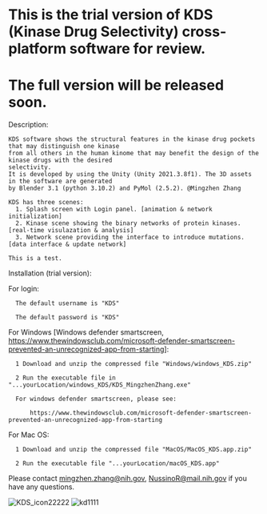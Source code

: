 # This is the trial version of KDS (Kinase Drug Selectivity) cross-platform software for review. 
# The full version will be released soon.

Description:
  
    KDS software shows the structural features in the kinase drug pockets that may distinguish one kinase 
    from all others in the human kinome that may benefit the design of the kinase drugs with the desired 
    selectivity. 
    It is developed by using the Unity (Unity 2021.3.8f1). The 3D assets in the software are generated 
    by Blender 3.1 (python 3.10.2) and PyMol (2.5.2). @Mingzhen Zhang

    KDS has three scenes:
      1. Splash screen with Login panel. [animation & network initialization]
      2. Kinase scene showing the binary networks of protein kinases. [real-time visulazation & analysis]
      3. Network scene providing the interface to introduce mutations. [data interface & update network]

    This is a test.

Installation (trial version):
    
  For login:
  
      The default username is "KDS"
  
      The default password is "KDS"
      
      
  For Windows [Windows defender smartscreen, 
  https://www.thewindowsclub.com/microsoft-defender-smartscreen-prevented-an-unrecognized-app-from-starting]:
  
      1 Download and unzip the compressed file "Windows/windows_KDS.zip"
      
      2 Run the executable file in "...yourLocation/windows_KDS/KDS_MingzhenZhang.exe"
      
      For windows defender smartscreen, please see:
      
          https://www.thewindowsclub.com/microsoft-defender-smartscreen-prevented-an-unrecognized-app-from-starting
 
  For Mac OS:
 
      1 Download and unzip the compressed file "MacOS/MacOS_KDS.app.zip" 
      
      2 Run the executable file "...yourLocation/macOS_KDS.app"
      
  
          
  Please contact mingzhen.zhang@nih.gov, NussinoR@mail.nih.gov if you have any questions.

![KDS_icon22222](https://user-images.githubusercontent.com/113205192/190409493-3c912ce5-8b3b-4fcf-b7d0-d169617c9ce0.png)
![kd1111](https://user-images.githubusercontent.com/113205192/190409711-29cadacb-9611-4988-8946-4648a91db67d.JPG)



